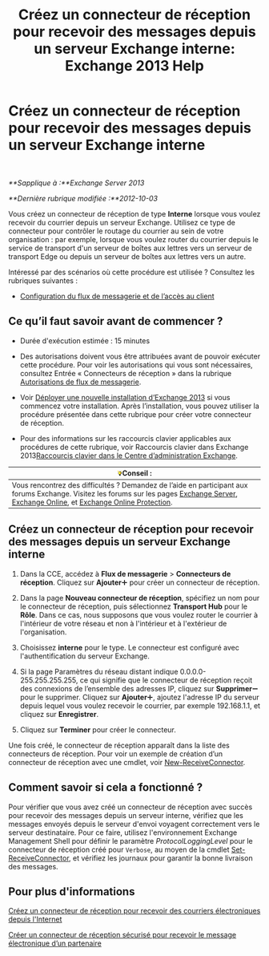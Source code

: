 ﻿---
title: 'Créez un connecteur de réception pour recevoir des messages depuis un serveur Exchange interne: Exchange 2013 Help'
TOCTitle: Créez un connecteur de réception pour recevoir des messages depuis un serveur Exchange interne
ms:assetid: 546cead9-7a2d-4332-a5f6-35343d56c619
ms:mtpsurl: https://technet.microsoft.com/fr-fr/library/JJ657448(v=EXCHG.150)
ms:contentKeyID: 50478216
ms.date: 04/24/2018
mtps_version: v=EXCHG.150
ms.translationtype: HT
---

# Créez un connecteur de réception pour recevoir des messages depuis un serveur Exchange interne

 

_**Sapplique à :**Exchange Server 2013_

_**Dernière rubrique modifiée :**2012-10-03_

Vous créez un connecteur de réception de type **Interne** lorsque vous voulez recevoir du courrier depuis un serveur Exchange. Utilisez ce type de connecteur pour contrôler le routage du courrier au sein de votre organisation : par exemple, lorsque vous voulez router du courrier depuis le service de transport d'un serveur de boîtes aux lettres vers un serveur de transport Edge ou depuis un serveur de boîtes aux lettres vers un autre.

Intéressé par des scénarios où cette procédure est utilisée ? Consultez les rubriques suivantes :

  - [Configuration du flux de messagerie et de l’accès au client](configure-mail-flow-and-client-access-exchange-2013-help.md)

## Ce qu’il faut savoir avant de commencer ?

  - Durée d'exécution estimée : 15 minutes

  - Des autorisations doivent vous être attribuées avant de pouvoir exécuter cette procédure. Pour voir les autorisations qui vous sont nécessaires, consultez Entrée « Connecteurs de réception » dans la rubrique [Autorisations de flux de messagerie](mail-flow-permissions-exchange-2013-help.md).

  - Voir [Déployer une nouvelle installation d’Exchange 2013](deploy-a-new-installation-of-exchange-2013-exchange-2013-help.md) si vous commencez votre installation. Après l’installation, vous pouvez utiliser la procédure présentée dans cette rubrique pour créer votre connecteur de réception.

  - Pour des informations sur les raccourcis clavier applicables aux procédures de cette rubrique, voir Raccourcis clavier dans Exchange 2013[Raccourcis clavier dans le Centre d’administration Exchange](keyboard-shortcuts-in-the-exchange-admin-center-exchange-online-protection-help.md).

<table>
<thead>
<tr class="header">
<th><img src="images/Bb125224.tip(EXCHG.150).gif" title="Conseil" alt="Conseil" />Conseil :</th>
</tr>
</thead>
<tbody>
<tr class="odd">
<td>Vous rencontrez des difficultés ? Demandez de l’aide en participant aux forums Exchange. Visitez les forums sur les pages <a href="https://go.microsoft.com/fwlink/p/?linkid=60612">Exchange Server</a>, <a href="https://go.microsoft.com/fwlink/p/?linkid=267542">Exchange Online</a>, et <a href="https://go.microsoft.com/fwlink/p/?linkid=285351">Exchange Online Protection</a>.</td>
</tr>
</tbody>
</table>


## Créez un connecteur de réception pour recevoir des messages depuis un serveur Exchange interne

1.  Dans la CCE, accédez à **Flux de messagerie** \> **Connecteurs de réception**. Cliquez sur **Ajouter**![Icône Ajouter](images/JJ218640.c1e75329-d6d7-4073-a27d-498590bbb558(EXCHG.150).gif "Icône Ajouter") pour créer un connecteur de réception.

2.  Dans la page **Nouveau connecteur de réception**, spécifiez un nom pour le connecteur de réception, puis sélectionnez **Transport Hub** pour le **Rôle**. Dans ce cas, nous supposons que vous voulez router le courrier à l'intérieur de votre réseau et non à l'intérieur et à l'extérieur de l'organisation.

3.  Choisissez **interne** pour le type. Le connecteur est configuré avec l'authentification du serveur Exchange.

4.  Si la page Paramètres du réseau distant indique 0.0.0.0-255.255.255.255, ce qui signifie que le connecteur de réception reçoit des connexions de l’ensemble des adresses IP, cliquez sur **Supprimer**![Icône Suppression](images/Dd362328.479b6ced-8d64-4277-a725-f17fea202b28(EXCHG.150).gif "Icône Suppression") pour le supprimer. Cliquez sur **Ajouter**![Icône Ajouter](images/JJ218640.c1e75329-d6d7-4073-a27d-498590bbb558(EXCHG.150).gif "Icône Ajouter"), ajoutez l'adresse IP du serveur depuis lequel vous voulez recevoir le courrier, par exemple 192.168.1.1, et cliquez sur **Enregistrer**.

5.  Cliquez sur **Terminer** pour créer le connecteur.

Une fois créé, le connecteur de réception apparaît dans la liste des connecteurs de réception. Pour voir un exemple de création d’un connecteur de réception avec une cmdlet, voir [New-ReceiveConnector](https://technet.microsoft.com/fr-fr/library/bb125139\(v=exchg.150\)).

## Comment savoir si cela a fonctionné ?

Pour vérifier que vous avez créé un connecteur de réception avec succès pour recevoir des messages depuis un serveur interne, vérifiez que les messages envoyés depuis le serveur d'envoi voyagent correctement vers le serveur destinataire. Pour ce faire, utilisez l'environnement Exchange Management Shell pour définir le paramètre *ProtocolLoggingLevel* pour le connecteur de réception créé pour `Verbose`, au moyen de la cmdlet [Set-ReceiveConnector](https://technet.microsoft.com/fr-fr/library/bb125140\(v=exchg.150\)), et vérifiez les journaux pour garantir la bonne livraison des messages.

## Pour plus d'informations

[Créez un connecteur de réception pour recevoir des courriers électroniques depuis l'Internet](create-a-receive-connector-to-receive-email-from-the-internet-exchange-2013-help.md)

[Créer un connecteur de réception sécurisé pour recevoir le message électronique d’un partenaire](create-a-secure-receive-connector-to-receive-email-from-a-partner-exchange-2013-help.md)

